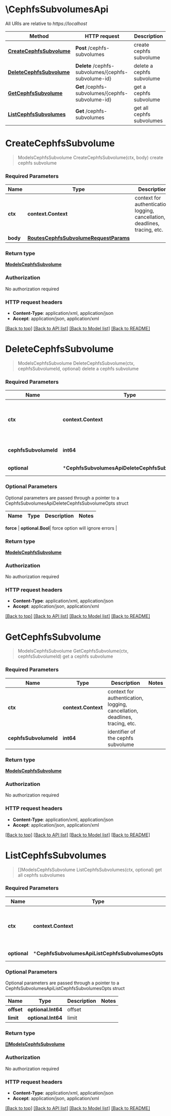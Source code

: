 # \CephfsSubvolumesApi

All URIs are relative to *https://localhost*

Method | HTTP request | Description
------------- | ------------- | -------------
[**CreateCephfsSubvolume**](CephfsSubvolumesApi.md#CreateCephfsSubvolume) | **Post** /cephfs-subvolumes | create cephfs subvolume
[**DeleteCephfsSubvolume**](CephfsSubvolumesApi.md#DeleteCephfsSubvolume) | **Delete** /cephfs-subvolumes/{cephfs-subvolume-id} | delete a cephfs subvolume
[**GetCephfsSubvolume**](CephfsSubvolumesApi.md#GetCephfsSubvolume) | **Get** /cephfs-subvolumes/{cephfs-subvolume-id} | get a cephfs subvolume
[**ListCephfsSubvolumes**](CephfsSubvolumesApi.md#ListCephfsSubvolumes) | **Get** /cephfs-subvolumes | get all cephfs subvolumes


# **CreateCephfsSubvolume**
> ModelsCephfsSubvolume CreateCephfsSubvolume(ctx, body)
create cephfs subvolume

### Required Parameters

Name | Type | Description  | Notes
------------- | ------------- | ------------- | -------------
 **ctx** | **context.Context** | context for authentication, logging, cancellation, deadlines, tracing, etc.
  **body** | [**RoutesCephfsSubvolumeRequestParams**](RoutesCephfsSubvolumeRequestParams.md)|  | 

### Return type

[**ModelsCephfsSubvolume**](models.CephfsSubvolume.md)

### Authorization

No authorization required

### HTTP request headers

 - **Content-Type**: application/xml, application/json
 - **Accept**: application/json, application/xml

[[Back to top]](#) [[Back to API list]](../README.md#documentation-for-api-endpoints) [[Back to Model list]](../README.md#documentation-for-models) [[Back to README]](../README.md)

# **DeleteCephfsSubvolume**
> ModelsCephfsSubvolume DeleteCephfsSubvolume(ctx, cephfsSubvolumeId, optional)
delete a cephfs subvolume

### Required Parameters

Name | Type | Description  | Notes
------------- | ------------- | ------------- | -------------
 **ctx** | **context.Context** | context for authentication, logging, cancellation, deadlines, tracing, etc.
  **cephfsSubvolumeId** | **int64**| identifier of the cephfs subvolume | 
 **optional** | ***CephfsSubvolumesApiDeleteCephfsSubvolumeOpts** | optional parameters | nil if no parameters

### Optional Parameters
Optional parameters are passed through a pointer to a CephfsSubvolumesApiDeleteCephfsSubvolumeOpts struct

Name | Type | Description  | Notes
------------- | ------------- | ------------- | -------------

 **force** | **optional.Bool**| force option will ignore errors | 

### Return type

[**ModelsCephfsSubvolume**](models.CephfsSubvolume.md)

### Authorization

No authorization required

### HTTP request headers

 - **Content-Type**: application/xml, application/json
 - **Accept**: application/json, application/xml

[[Back to top]](#) [[Back to API list]](../README.md#documentation-for-api-endpoints) [[Back to Model list]](../README.md#documentation-for-models) [[Back to README]](../README.md)

# **GetCephfsSubvolume**
> ModelsCephfsSubvolume GetCephfsSubvolume(ctx, cephfsSubvolumeId)
get a cephfs subvolume

### Required Parameters

Name | Type | Description  | Notes
------------- | ------------- | ------------- | -------------
 **ctx** | **context.Context** | context for authentication, logging, cancellation, deadlines, tracing, etc.
  **cephfsSubvolumeId** | **int64**| identifier of the cephfs subvolume | 

### Return type

[**ModelsCephfsSubvolume**](models.CephfsSubvolume.md)

### Authorization

No authorization required

### HTTP request headers

 - **Content-Type**: application/xml, application/json
 - **Accept**: application/json, application/xml

[[Back to top]](#) [[Back to API list]](../README.md#documentation-for-api-endpoints) [[Back to Model list]](../README.md#documentation-for-models) [[Back to README]](../README.md)

# **ListCephfsSubvolumes**
> []ModelsCephfsSubvolume ListCephfsSubvolumes(ctx, optional)
get all cephfs subvolumes

### Required Parameters

Name | Type | Description  | Notes
------------- | ------------- | ------------- | -------------
 **ctx** | **context.Context** | context for authentication, logging, cancellation, deadlines, tracing, etc.
 **optional** | ***CephfsSubvolumesApiListCephfsSubvolumesOpts** | optional parameters | nil if no parameters

### Optional Parameters
Optional parameters are passed through a pointer to a CephfsSubvolumesApiListCephfsSubvolumesOpts struct

Name | Type | Description  | Notes
------------- | ------------- | ------------- | -------------
 **offset** | **optional.Int64**| offset | 
 **limit** | **optional.Int64**| limit | 

### Return type

[**[]ModelsCephfsSubvolume**](*models.CephfsSubvolume.md)

### Authorization

No authorization required

### HTTP request headers

 - **Content-Type**: application/xml, application/json
 - **Accept**: application/json, application/xml

[[Back to top]](#) [[Back to API list]](../README.md#documentation-for-api-endpoints) [[Back to Model list]](../README.md#documentation-for-models) [[Back to README]](../README.md)

